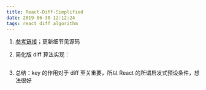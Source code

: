```yaml
---
title: React-Diff-Simplified
date: 2019-06-30 12:12:24
tags: react diff algorithm
---
```

1. [参考链接](https://zhuanlan.zhihu.com/p/20346379)；更新细节见源码
2. 简化版 diff 算法实现：

    ```javascript
    ```

3. 总结：key 的作用对于 diff 至关重要，所以 React 的所谓启发式预设条件，想法很好
